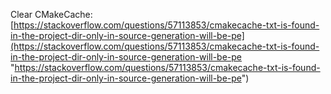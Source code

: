 Clear CMakeCache:
[https://stackoverflow.com/questions/57113853/cmakecache-txt-is-found-in-the-project-dir-only-in-source-generation-will-be-pe](https://stackoverflow.com/questions/57113853/cmakecache-txt-is-found-in-the-project-dir-only-in-source-generation-will-be-pe "https://stackoverflow.com/questions/57113853/cmakecache-txt-is-found-in-the-project-dir-only-in-source-generation-will-be-pe")
